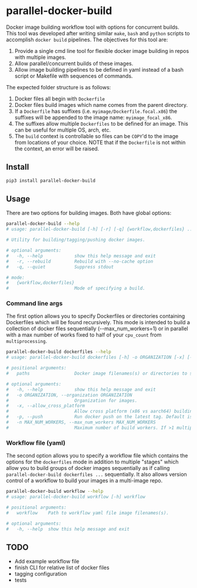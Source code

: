 # parallel-docker-build

Docker image building workflow tool with options for concurrent builds. This
tool was developed after writing similar `make`, `bash` and `python` scripts to
accomplish `docker build` pipelines. The objectives for this tool are:

1. Provide a single cmd line tool for flexible docker image building in repos
   with multiple images.
1. Allow parallel/concurrent builds of these images.
1. Allow image building pipelines to be defined in yaml instead of a bash script
   or Makefile with sequences of commands.

The expected folder structure is as follows:

1. Docker files all begin with `Dockerfile`
1. Docker files build images which name comes from the parent directory.
1. If a `Dockerfile` has suffixes (i.e. `myimage/Dockerfile.focal.x86`) the
   suffixes will be appended to the image name: `myimage_focal_x86`.
1. The suffixes allow multiple `Dockerfiles` to be defined for an image. This
   can be useful for multiple OS, arch, etc.
1. The `build` context is controllable so files can be `COPY`'d to the image
   from locations of your choice. NOTE that if the `Dockerfile` is not within
   the context, an error will be raised.

## Install

```bash
pip3 install parallel-docker-build
```

## Usage

There are two options for building images. Both have global options:

```bash
parallel-docker-build --help
# usage: parallel-docker-build [-h] [-r] [-q] {workflow,dockerfiles} ...

# Utility for building/tagging/pushing docker images.

# optional arguments:
#   -h, --help            show this help message and exit
#   -r, --rebuild         Rebuild with --no-cache option
#   -q, --quiet           Suppress stdout

# mode:
#   {workflow,dockerfiles}
#                         Mode of specifying a build.
```

### Command line args

The first option allows you to specify Dockerfiles or directories containing
Dockerfiles which will be found recursively. This mode is intended to build a
collection of docker files sequentially (--max_num_workers=1) or in parallel
with a max number of works fixed to half of your `cpu_count` from
`multiprocessing`.

```bash
parallel-docker-build dockerfiles --help
# usage: parallel-docker-build dockerfiles [-h] -o ORGANIZATION [-x] [-p] [-n MAX_NUM_WORKERS] paths [paths ...]

# positional arguments:
#   paths                 Docker image filenames(s) or directories to search.

# optional arguments:
#   -h, --help            show this help message and exit
#   -o ORGANIZATION, --organization ORGANIZATION
#                         Organization for images.
#   -x, --allow_cross_platform
#                         Allow cross platform (x86 vs aarch64) building. Default is False.
#   -p, --push            Run docker push on the latest tag. Default is False.
#   -n MAX_NUM_WORKERS, --max_num_workers MAX_NUM_WORKERS
#                         Maximum number of build workers. If >1 multiprocessing is used. Max value is 64. Default is 1.
```

### Workflow file (yaml)

The second option allows you to specify a workflow file which contains the
options for the `dockerfiles` mode in addition to multiple "stages" which
allow you to build groups of docker images sequentially as if calling
`parallel-docker-build dockerfiles ...` sequentially. It also allows version
control of a workflow to build your images in a multi-image repo.

```bash
parallel-docker-build workflow --help
# usage: parallel-docker-build workflow [-h] workflow

# positional arguments:
#   workflow    Path to workflow yaml file image filenames(s).

# optional arguments:
#   -h, --help  show this help message and exit
```

## TODO

* Add example workflow file
* finish CLI for relative list of docker files
* tagging configuration
* tests
